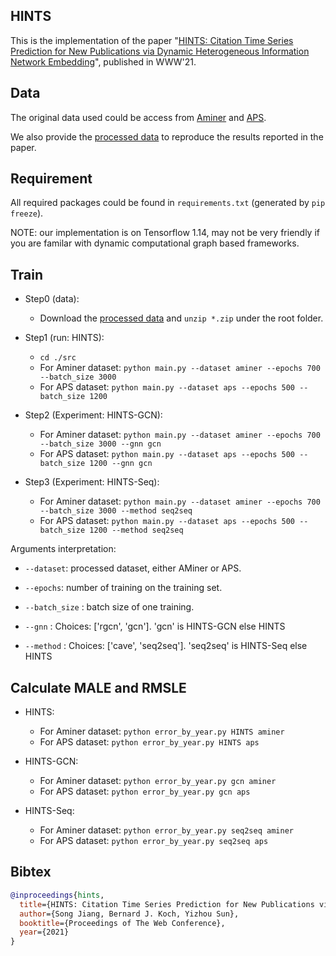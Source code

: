 HINTS
-----------------
This is the implementation of the paper "[HINTS: Citation Time Series Prediction for New Publications via Dynamic Heterogeneous Information Network Embedding](http://web.cs.ucla.edu/~yzsun/papers/2021_WWW_HINTS.pdf)", published in WWW'21.

Data
-----------------

The original data used could be access from [Aminer](https://www.aminer.org/citation)  and [APS](https://journals.aps.org/datasets).

We also provide the [processed data](https://www.dropbox.com/sh/zqj1r4icwophb3a/AAANshyUt-f5yT6w-9ri-WK-a?dl=0) to reproduce the results reported in the paper. 



Requirement
----------------------
All required packages could be found in `requirements.txt` (generated by `pip freeze`).

NOTE: our implementation is on Tensorflow 1.14, may not be very friendly if you are familar with dynamic computational graph based frameworks.



Train
----------------------

* Step0 (data): 
	* Download the [processed data](https://www.dropbox.com/sh/zqj1r4icwophb3a/AAANshyUt-f5yT6w-9ri-WK-a?dl=0) and `unzip *.zip` under the root folder.

* Step1 (run: HINTS):
	* `cd ./src`
	* For Aminer dataset: `python main.py --dataset aminer --epochs 700 --batch_size 3000`
	* For APS dataset: `python main.py --dataset aps --epochs 500 --batch_size 1200`

* Step2 (Experiment: HINTS-GCN):
	* For Aminer dataset: `python main.py --dataset aminer --epochs 700 --batch_size 3000 --gnn gcn`
	* For APS dataset: `python main.py --dataset aps --epochs 500 --batch_size 1200 --gnn gcn`

* Step3 (Experiment: HINTS-Seq):
	* For Aminer dataset: `python main.py --dataset aminer --epochs 700 --batch_size 3000 --method seq2seq`
	* For APS dataset: `python main.py --dataset aps --epochs 500 --batch_size 1200 --method seq2seq`

Arguments interpretation:

- `--dataset`: processed dataset, either AMiner or APS. 

- `--epochs`: number of training on the training set.

- `--batch_size` : batch size of one training.
- `--gnn` : Choices: ['rgcn', 'gcn']. 'gcn' is HINTS-GCN else HINTS
- `--method` : Choices: ['cave', 'seq2seq']. 'seq2seq' is HINTS-Seq else HINTS

Calculate MALE and RMSLE
----------------------

* HINTS:
	* For Aminer dataset: `python error_by_year.py HINTS aminer`
	* For APS dataset: `python error_by_year.py HINTS aps`

* HINTS-GCN:
	* For Aminer dataset: `python error_by_year.py gcn aminer`
	* For APS dataset: `python error_by_year.py gcn aps`

* HINTS-Seq:
	* For Aminer dataset: `python error_by_year.py seq2seq aminer`
	* For APS dataset: `python error_by_year.py seq2seq aps`




Bibtex
----------------------

```bibtex
@inproceedings{hints,
  title={HINTS: Citation Time Series Prediction for New Publications via Dynamic Heterogeneous Information Network Embedding},
  author={Song Jiang, Bernard J. Koch, Yizhou Sun},
  booktitle={Proceedings of The Web Conference},
  year={2021}
}
```


